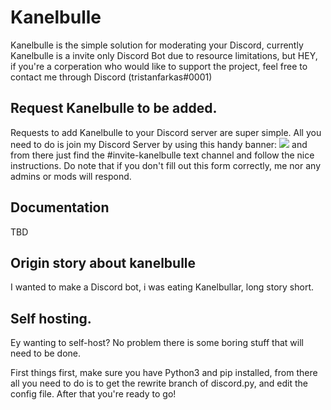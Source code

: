 # Kanelbulle
Kanelbulle is the simple solution for moderating your Discord, currently Kanelbulle is a invite only Discord Bot due to resource limitations, but HEY, if you're a corperation who would like to support the project, feel free to contact me through Discord (tristanfarkas#0001)

## Request Kanelbulle to be added.
Requests to add Kanelbulle to your Discord server are super simple. All you need to do is join my Discord Server by using this handy banner: [![](https://discordapp.com/api/guilds/385473912479154207/embed.png?style=banner2)](https://discord.gg/FBMrcYM)
and from there just find the #invite-kanelbulle text channel and follow the nice instructions. Do note that if you don't fill out this form correctly, me nor any admins or mods will respond.

## Documentation
TBD


## Origin story about kanelbulle
I wanted to make a Discord bot, i was eating Kanelbullar, long story short.

## Self hosting.
Ey wanting to self-host? No problem there is some boring stuff that will need to be done.

First things first, make sure you have Python3 and pip installed, from there all you need to do is to get the rewrite branch of discord.py, and edit the config file. After that you're ready to go!
